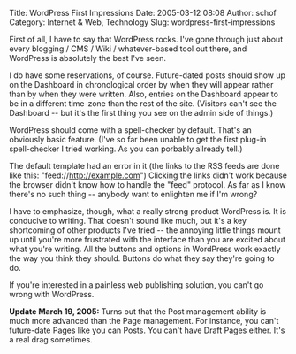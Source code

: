 Title: WordPress First Impressions
Date: 2005-03-12 08:08
Author: schof
Category: Internet &amp; Web, Technology
Slug: wordpress-first-impressions

First of all, I have to say that WordPress rocks. I've gone through just
about every blogging / CMS / Wiki / whatever-based tool out there, and
WordPress is absolutely the best I've seen.

I do have some reservations, of course. Future-dated posts should show
up on the Dashboard in chronological order by when they will appear
rather than by when they were written. Also, entries on the Dashboard
appear to be in a different time-zone than the rest of the site.
(Visitors can't see the Dashboard -- but it's the first thing you see on
the admin side of things.)

WordPress should come with a spell-checker by default. That's an
obviously basic feature. (I've so far been unable to get the first
plug-in spell-checker I tried working. As you can porbably allready
tell.)

The default template had an error in it (the links to the RSS feeds are
done like this: "feed://http://example.com") Clicking the links didn't
work because the browser didn't know how to handle the "feed" protocol.
As far as I know there's no such thing -- anybody want to enlighten me
if I'm wrong?

I have to emphasize, though, what a really strong product WordPress is.
It is conducive to writing. That doesn't sound like much, but it's a key
shortcoming of other products I've tried -- the annoying little things
mount up until you're more frustrated with the interface than you are
excited about what you're writing. All the buttons and options in
WordPress work exactly the way you think they should. Buttons do what
they say they're going to do.

If you're interested in a painless web publishing solution, you can't go
wrong with WordPress.

**Update March 19, 2005:** Turns out that the Post management ability is
much more advanced than the Page management. For instance, you can't
future-date Pages like you can Posts. You can't have Draft Pages either.
It's a real drag sometimes.

